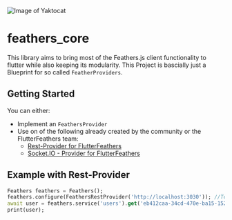 ![Image of Yaktocat](https://feathersjs.com/img/feathers-logo-wide.png)


# feathers_core

This library aims to bring most of the Feathers.js client functionality to flutter while also keeping its modularity.
This Project is bascially just a Blueprint for so called `FeatherProviders`.

## Getting Started

You can either:

- Implement an `FeathersProvider`
- Use on of the following already created by the community or the FlutterFeathers team:
    - [Rest-Provider for FlutterFeathers](https://github.com/Leftwitch/flutter_feathers_rest)
    - [Socket.IO - Provider for FlutterFeathers](https://github.com/Leftwitch/flutter_feathers_socket_io)
    
    
## Example with Rest-Provider
```dart
Feathers feathers = Feathers();
feathers.configure(FeathersRestProvider('http://localhost:3030')); //Tells Feathers to use the FeathersRestProvider which takes an URL as parameter
await user = feathers.service('users').get('eb412caa-34cd-470e-ba15-15225715e18e'); //Calls http://localhost:3030/users/eb412caa-34cd-470e-ba15-15225715e18e
print(user);
  
  ```